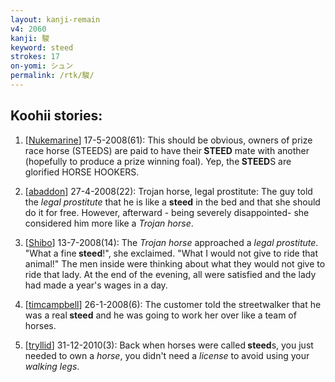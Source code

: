 ```yaml
---
layout: kanji-remain
v4: 2060
kanji: 駿
keyword: steed
strokes: 17
on-yomi: シュン
permalink: /rtk/駿/
---
```


## Koohii stories: 

1) [<a href="http://kanji.koohii.com/profile/Nukemarine">Nukemarine</a>] 17-5-2008(61): This should be obvious, owners of prize race horse (STEEDS) are paid to have their<strong> STEED</strong> mate with another (hopefully to produce a prize winning foal). Yep, the<strong> STEED</strong>S are glorified HORSE HOOKERS.

2) [<a href="http://kanji.koohii.com/profile/abaddon">abaddon</a>] 27-4-2008(22): Trojan horse, legal prostitute: The guy told the <em>legal prostitute</em> that he is like a <strong>steed</strong> in the bed and that she should do it for free. However, afterward - being severely disappointed- she considered him more like a <em>Trojan horse</em>.

3) [<a href="http://kanji.koohii.com/profile/Shibo">Shibo</a>] 13-7-2008(14): The <em>Trojan horse</em> approached a <em>legal prostitute</em>. &quot;What a fine<strong> steed</strong>!&quot;, she exclaimed. &quot;What I would not give to ride that animal!&quot; The men inside were thinking about what they would not give to ride that lady. At the end of the evening, all were satisfied and the lady had made a year&#039;s wages in a day.

4) [<a href="http://kanji.koohii.com/profile/timcampbell">timcampbell</a>] 26-1-2008(6): The customer told the streetwalker that he was a real<strong> steed</strong> and he was going to work her over like a team of horses.

5) [<a href="http://kanji.koohii.com/profile/tryllid">tryllid</a>] 31-12-2010(3): Back when horses were called<strong> steed</strong>s, you just needed to own a <em>horse</em>, you didn&#039;t need a <em>license</em> to avoid using your <em>walking legs</em>.

